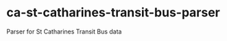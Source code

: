ca-st-catharines-transit-bus-parser
===================================

Parser for St Catharines Transit Bus data
